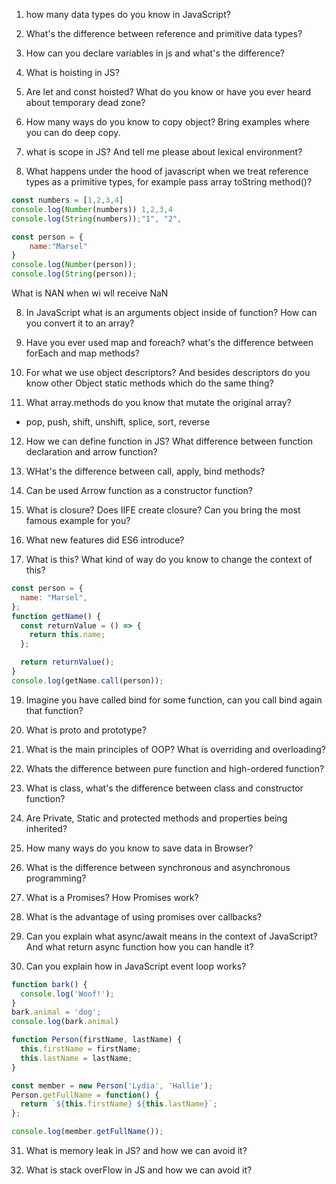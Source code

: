 1. how many data types do you know in JavaScript?

2. What's the difference between reference and primitive data types?

3. How can you declare variables in js and what's the difference?

4. What is hoisting in JS? 

5. Are let and const hoisted? What do you know or have you ever heard about temporary dead zone?

6. How many ways do you know to copy object? Bring examples where you can do deep copy.

7. what is scope in JS? And tell me please about lexical environment?

7. What happens under the hood of javascript when we treat reference types as a primitive types, for example pass array toString method()?

```javascript
const numbers = [1,2,3,4]
console.log(Number(numbers)) 1,2,3,4
console.log(String(numbers));"1", "2", 

const person = {
    name:"Marsel"
}
console.log(Number(person));
console.log(String(person));

```
What is NAN when wi wll receive NaN

8. In JavaScript what is an arguments object inside of function? How can you convert it to an array?

9. Have you ever used map and foreach? what's the difference between forEach and map methods?

10. For what we use object descriptors? And besides descriptors do you know other Object static methods which do the same thing?

11. What array.methods do you know that mutate the original array?
- pop, push, shift, unshift, splice, sort, reverse

12. How we can define function in JS? What difference between function declaration and arrow function?

13. WHat's the difference between call, apply, bind methods?

14. Can be used Arrow function as a constructor function? 

15. What is closure? Does IIFE create closure? Can you bring the most famous example for you?

16. What new features did ES6 introduce?

18. What is this? What kind of way do you know to change the context of this?

```js
const person = {
  name: "Marsel",
};
function getName() {
  const returnValue = () => {
    return this.name;
  };

  return returnValue();
}
console.log(getName.call(person));
```

19. Imagine you have called bind for some function, can you call bind again that function?

20. What is proto and prototype?

21. What is the main principles of OOP? What is overriding and overloading?

22. Whats the difference between pure function and high-ordered function?

23. What is class, what's the difference between class and constructor function?

24. Are Private, Static and protected methods and properties being inherited?

25. How many ways do you know to save data in Browser?

26. What is the difference between synchronous and asynchronous programming?

27. What is a Promises? How Promises work?

29. What is the advantage of using promises over callbacks?

30. Can you explain what async/await means in the context of JavaScript? And what return async function how you can handle it?

31. Can you explain how in JavaScript event loop works?

```js
function bark() {
  console.log('Woof!');
}
bark.animal = 'dog';
console.log(bark.animal)
```

```js
function Person(firstName, lastName) {
  this.firstName = firstName;
  this.lastName = lastName;
}

const member = new Person('Lydia', 'Hallie');
Person.getFullName = function() {
  return `${this.firstName} ${this.lastName}`;
};

console.log(member.getFullName());
```

31. What is memory leak in JS? and how we can avoid it?

32. What is stack overFlow in JS and how we can avoid it?








